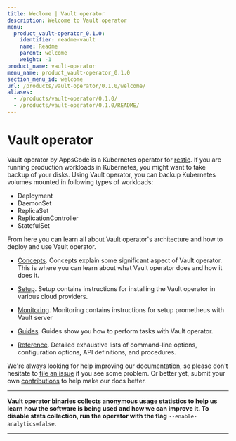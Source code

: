 ```yaml
---
title: Weclome | Vault operator
description: Welcome to Vault operator
menu:
  product_vault-operator_0.1.0:
    identifier: readme-vault
    name: Readme
    parent: welcome
    weight: -1
product_name: vault-operator
menu_name: product_vault-operator_0.1.0
section_menu_id: welcome
url: /products/vault-operator/0.1.0/welcome/
aliases:
  - /products/vault-operator/0.1.0/
  - /products/vault-operator/0.1.0/README/
---
```

# Vault operator
 Vault operator by AppsCode is a Kubernetes operator for [restic](https://restic.net). If you are running production workloads in Kubernetes, you might want to take backup of your disks. Using Vault operator, you can backup Kubernetes volumes mounted in following types of workloads:

- Deployment
- DaemonSet
- ReplicaSet
- ReplicationController
- StatefulSet

From here you can learn all about Vault operator's architecture and how to deploy and use Vault operator.

- [Concepts](/docs/concepts/). Concepts explain some significant aspect of Vault operator. This is where you can learn about what Vault operator does and how it does it.

- [Setup](/docs/setup/). Setup contains instructions for installing
  the Vault operator in various cloud providers.

- [Monitoring](/docs/monitoring). Monitoring contains instructions for setup prometheus with Vault server

- [Guides](/docs/guides/). Guides show you how to perform tasks with Vault operator.

- [Reference](/docs/reference/). Detailed exhaustive lists of
command-line options, configuration options, API definitions, and procedures.

We're always looking for help improving our documentation, so please don't hesitate to [file an issue](https://github.com/kubevault/operator/issues/new) if you see some problem. Or better yet, submit your own [contributions](/docs/CONTRIBUTING.md) to help
make our docs better.

---

**Vault operator binaries collects anonymous usage statistics to help us learn how the software is being used and how we can improve it. To disable stats collection, run the operator with the flag** `--enable-analytics=false`.

---
